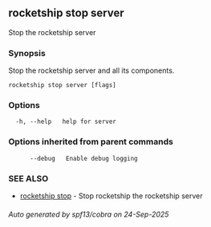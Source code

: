 ## rocketship stop server

Stop the rocketship server

### Synopsis

Stop the rocketship server and all its components.

```
rocketship stop server [flags]
```

### Options

```
  -h, --help   help for server
```

### Options inherited from parent commands

```
      --debug   Enable debug logging
```

### SEE ALSO

* [rocketship stop](rocketship_stop.md)	 - Stop rocketship the rocketship server

###### Auto generated by spf13/cobra on 24-Sep-2025
